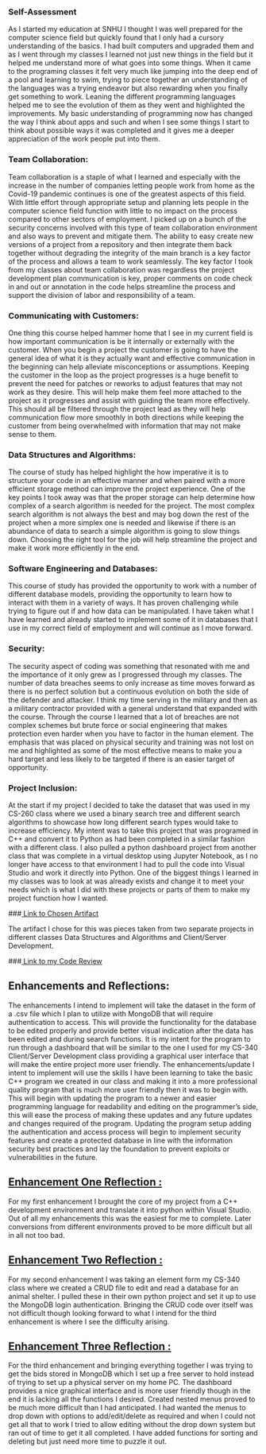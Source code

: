 ### Self-Assessment

As I started my education at SNHU I thought I was well prepared for the computer science field but quickly found that I only had a cursory understanding of the basics.  I had built computers and upgraded them and as I went through my classes I learned not just new things in the field but it helped me understand more of what goes into some things.  When it came to the programing classes it felt very much like jumping into the deep end of a pool and learning to swim, trying to piece together an understanding of the languages was a trying endeavor but also rewarding when you finally get something to work.  Leaning the different programming languages helped me to see the evolution of them as they went and highlighted the improvements. My basic understanding of programming now has changed the way I think about apps and such and when I see some things I start to think about possible ways it was completed and it gives me a deeper appreciation of the work people put into them.

### Team Collaboration:
Team collaboration is a staple of what I learned and especially with the increase in the number of companies letting people work from home as the Covid-19 pandemic continues is one of the greatest aspects of this field.  With little effort through appropriate setup and planning lets people in the computer science field function with little to no impact on the process compared to other sectors of employment.  I picked up on a bunch of the security concerns involved with this type of team collaboration environment and also ways to prevent and mitigate them.  The ability to easy create new versions of a project from a repository and then integrate them back together without degrading the integrity of the main branch is a key factor of the process and allows a team to work seamlessly.  The key factor I took from my classes about team collaboration was regardless the project development plan communication is key, proper comments on code check in and out or annotation in the code helps streamline the process and support the division of labor and responsibility of a team.

### Communicating with Customers:
One thing this course helped hammer home that I see in my current field is how important communication is be it internally or externally with the customer.  When you begin a project the customer is going to have the general idea of what it is they actually want and effective communication in the beginning can help alleviate misconceptions or assumptions.  Keeping the customer in the loop as the project progresses is a huge benefit to prevent the need for patches or reworks to adjust features that may not work as they desire.  This will help make them feel more attached to the project as it progresses and assist with guiding the team more effectively.  This should all be filtered through the project lead as they will help communication flow more smoothly in both directions while keeping the customer from being overwhelmed with information that may not make sense to them.

### Data Structures and Algorithms:
The course of study has helped highlight the how imperative it is to structure your code in an effective manner and when paired with a more efficient storage method can improve the project experience.  One of the key points I took away was that the proper storage can help determine how complex of a search algorithm is needed for the project.  The most complex search algorithm is not always the best and may bog down the rest of the project when a more simplex one is needed and likewise if there is an abundance of data to search a simple algorithm is going to slow things down.  Choosing the right tool for the job will help streamline the project and make it work more efficiently in the end.

### Software Engineering and Databases:
This course of study has provided the opportunity to work with a number of different database models, providing the opportunity to learn how to interact with them in a variety of ways.  It has proven challenging while trying to figure out if and how data can be manipulated.  I have taken what I have learned and already started to implement some of it in databases that I use in my correct field of employment and will continue as I move forward.

### Security:
The security aspect of coding was something that resonated with me and the importance of it only grew as I progressed through my classes.  The number of data breaches seems to only increase as time moves forward as there is no perfect solution but a continuous evolution on both the side of the defender and attacker.  I think my time serving in the military and then as a military contractor provided with a general understand that expanded with the course.  Through the course I learned that a lot of breaches are not complex schemes but brute force or social engineering that makes protection even harder when you have to factor in the human element.  The emphasis that was placed on physical security and training was not lost on me and highlighted as some of the most effective means to make you a hard target and less likely to be targeted if there is an easier target of opportunity.

### Project Inclusion:
At the start if my project I decided to take the dataset that was used in my CS-260 class where we used a binary search tree and different search algorithms to showcase how long different search types would take to increase efficiency.  My intent was to take this project that was programed in C++ and convert it to Python as had been completed in a similar fashion with a different class.  I also pulled a python dashboard project from another class that was complete in a virtual desktop using Jupyter Notebook, as I no longer have access to that environment I had to pull the code into Visual Studio and work it directly into Python.  One of the biggest things I learned in my classes was to look at was already exists and change it to meet your needs which is what I did with these projects or parts of them to make my project function how I wanted.

###[     Link to Chosen Artifact](https://github.com/bahb007/Capstone/tree/gh-pages/Project%20Artifact%20Originals)

The artifact I chose for this was pieces taken from two separate projects in different classes Data Structures and Algorithms and Client/Server Development.

###[     Link to my Code Review](https://youtu.be/Pxpr_aF1hHg)


## Enhancements and Reflections:
The enhancements I intend to implement will take the dataset in the form of a .csv file which I plan to utilize with MongoDB that will require authentication to access.  This will provide the functionality for the database to be edited properly and provide better visual indication after the data has been edited and during search functions.  It is my intent for the program to run through a dashboard that will be similar to the one I used for my CS-340 Client/Server Development class providing a graphical user interface that will make the entire project more user friendly.
The enhancements/update I intent to implement will use the skills I have been learning to take the basic C++ program we created in our class and making it into a more professional quality program that is much more user friendly then it was to begin with.  This will begin with updating the program to a newer and easier programming language for readability and editing on the programmer’s side, this will ease the process of making these updates and any future updates and changes required of the program.  Updating the program setup adding the authentication and access process will begin to implement security features and create a protected database in line with the information security best practices and lay the foundation to prevent exploits or vulnerabilities in the future.  


## [Enhancement One Reflection :](https://github.com/bahb007/Capstone/tree/gh-pages/Michno%20eBids%20Project%20Milestone%20Two)
For my first enhancement I brought the core of my project from a C++ development environment and translate it into python within Visual Studio.  Out of all my enhancements this was the easiest for me to complete.  Later conversions from different environments proved to be more difficult but all in all not too bad.

## [Enhancement Two Reflection :](https://github.com/bahb007/Capstone/tree/gh-pages/Michno%20eBids%20Project%20Milestone%20Three)
For my second enhancement I was taking an element form my CS-340 class where we created a CRUD file to edit and read a database for an animal shelter.  I pulled these in their own python project and set it up to use the MongoDB login authentication.  Bringing the CRUD code over itself was not difficult though looking forward to what I intend for the third enhancement is where I see the difficulty arising.

## [Enhancement Three Reflection :](https://github.com/bahb007/Capstone/tree/gh-pages/Michno%20eBids%20Project%20Milestone%20Four)
For the third enhancement and bringing everything together I was trying to get the bids stored in MongoDB which I set up a free server to hold instead of trying to set up a physical server on my home PC.  The dashboard provides a nice graphical interface and is more user friendly though in the end it is lacking all the functions I desired.  Created nested menus proved to be much more difficult than I had anticipated.  I had wanted the menus to drop down with options to add/edit/delete as required and when I could not get all that to work I tried to allow editing without the drop down system but ran out of time to get it all completed.  I have added functions for sorting and deleting but just need more time to puzzle it out.


